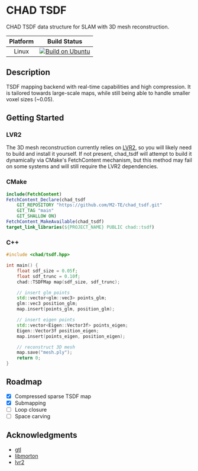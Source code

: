 # CHAD TSDF

CHAD TSDF data structure for SLAM with 3D mesh reconstruction.

| Platform | Build Status |
|:--------:|:------------:|
| Linux    | [![Build on Ubuntu](https://github.com/M2-TE/chad_tsdf/actions/workflows/ubuntu.yaml/badge.svg)](https://github.com/M2-TE/chad_tsdf/actions/workflows/ubuntu.yaml) |

## Description
TSDF mapping backend with real-time capabilities and high compression.
It is tailored towards large-scale maps, while still being able to handle smaller voxel sizes (~0.05).

## Getting Started
### LVR2
The 3D mesh reconstruction currently relies on [LVR2](https://github.com/uos/lvr2), so you will likely need to build and install it yourself.
If not present, chad_tsdf will attempt to build it dynamically via CMake's FetchContent mechanism, but this method may fail on some systems and will still require the LVR2 dependencies.

### CMake
```cmake
include(FetchContent)
FetchContent_Declare(chad_tsdf
    GIT_REPOSITORY "https://github.com/M2-TE/chad_tsdf.git"
    GIT_TAG "main"
    GIT_SHALLOW ON)
FetchContent_MakeAvailable(chad_tsdf)
target_link_libraries(${PROJECT_NAME} PUBLIC chad::tsdf)
```
### C++

```cpp
#include <chad/tsdf.hpp>

int main() {
    float sdf_size = 0.05f;
    float sdf_trunc = 0.10f;
    chad::TSDFMap map(sdf_size, sdf_trunc);

    // insert glm points
    std::vector<glm::vec3> points_glm;
    glm::vec3 position_glm;
    map.insert(points_glm, position_glm);

    // insert eigen points
    std::vector<Eigen::Vector3f> points_eigen;
    Eigen::Vector3f position_eigen;
    map.insert(points_eigen, position_eigen);

    // reconstruct 3D mesh
    map.save("mesh.ply");
    return 0;
}
```

## Roadmap
* [x] Compressed sparse TSDF map
* [x] Submapping
* [ ] Loop closure
* [ ] Space carving

## Acknowledgments

* [gtl](https://github.com/greg7mdp/gtl)
* [libmorton](https://github.com/Forceflow/libmorton)
* [lvr2](https://github.com/uos/lvr2)
